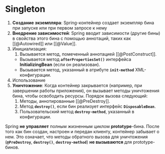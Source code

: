 
# Singleton

1. **Создание экземпляра**: Spring-контейнер создает экземпляр бина при запуске или при первом запросе к нему
2. **Внедрение зависимостей**: Spring вводит зависимости (другие бины) в свойства этого бина с помощью аннотаций, таких как [[@Autowired]] или [[@Value]].
 3. Инициализация: 
	1. Вызывается метод, помеченный аннотацией [[@PostConstruct]].
    - Вызывается метод **`afterPropertiesSet()`** интерфейса **InitializingBean** (если он реализован).
    - Вызывается метод, указанный в атрибуте **`init-method`** XML-конфигурации.
4. Использование
5. **Уничтожение**: Когда контейнер закрывается (например, при завершении работы приложения), он вызывает методы уничтожения бина, чтобы освободить ресурсы. Порядок вызова следующий:
	1. Методы, аннотированные [[@PreDestroy]].
	2. Метод **`destroy()`**, если бин реализует интерфейс **`DisposableBean`**.
	3. Пользовательский метод **`destroy-method`**, указанный в конфигурации.


Spring **не управляет** полным жизненным циклом **prototype**-бина. После того как бин создан, настроен и передан клиенту, контейнер забывает о нем. Это означает, что методы обратного вызова для уничтожения (**`@PreDestroy`**, **`destroy()`**, **`destroy-method`**) **не вызываются** для prototype-бинов.